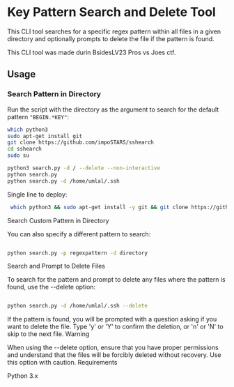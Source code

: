 
# Key Pattern Search and Delete Tool

This CLI tool searches for a specific regex pattern within all files in a given directory and optionally prompts to delete the file if the pattern is found.

This CLI tool was made durin BsidesLV23 Pros vs Joes ctf.

## Usage

### Search Pattern in Directory

Run the script with the directory as the argument to search for the default pattern `"BEGIN.*KEY"`:

```bash
which python3
sudo apt-get install git
git clone https://github.com/impoSTARS/sshearch
cd sshearch
sudo su

python3 search.py -d / --delete --non-interactive
python search.py
python search.py -d /home/umlal/.ssh
```

Single line to deploy:
```bash
 which python3 && sudo apt-get install -y git && git clone https://github.com/impoSTARS/sshearch && cd sshearch && sudo python3 search.py -d / --delete --non-interactive
 ```
Search Custom Pattern in Directory

You can also specify a different pattern to search:

```bash

python search.py -p regexpattern -d directory
```
Search and Prompt to Delete Files

To search for the pattern and prompt to delete any files where the pattern is found, use the --delete option:

```bash

python search.py -d /home/umlal/.ssh --delete
```
If the pattern is found, you will be prompted with a question asking if you want to delete the file. Type 'y' or 'Y' to confirm the deletion, or 'n' or 'N' to skip to the next file.
Warning

When using the --delete option, ensure that you have proper permissions and understand that the files will be forcibly deleted without recovery. Use this option with caution.
Requirements

Python 3.x



